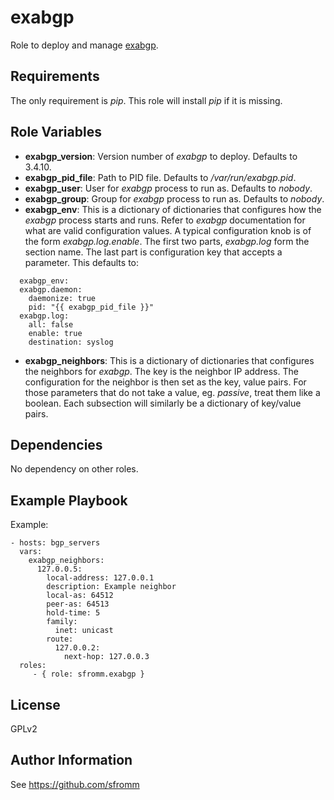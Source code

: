 exabgp
======

Role to deploy and manage
[exabgp](https://github.com/Exa-Networks/exabgp).

Requirements
------------

The only requirement is *pip*.  This role will install *pip* if it is missing.

Role Variables
--------------

- **exabgp_version**: Version number of *exabgp* to deploy.  Defaults to 3.4.10.
- **exabgp_pid_file**: Path to PID file.  Defaults to */var/run/exabgp.pid*.
- **exabgp_user**: User for *exabgp* process to run as.  Defaults to *nobody*.
- **exabgp_group**: Group for *exabgp* process to run as.  Defaults to *nobody*.
- **exabgp_env**: This is a dictionary of dictionaries that configures
  how the *exabgp* process starts and runs.  Refer to *exabgp*
  documentation for what are valid configuration values.  A typical
  configuration knob is of the form *exabgp.log.enable*.  The first two
  parts, *exabgp.log* form the section name.  The last part is
  configuration key that accepts a parameter.  This defaults to:
```
  exabgp_env:
  exabgp.daemon:
    daemonize: true
    pid: "{{ exabgp_pid_file }}"
  exabgp.log:
    all: false
    enable: true
    destination: syslog
```
- **exabgp_neighbors**: This is a dictionary of dictionaries that
  configures the neighbors for *exabgp*.  The key is the neighbor IP
  address.  The configuration for the neighbor is then set as the key,
  value pairs.  For those parameters that do not take a value,
  eg. *passive*, treat them like a boolean.  Each subsection will
  similarly be a dictionary of key/value pairs.


Dependencies
------------

No dependency on other roles.

Example Playbook
----------------

Example:

    - hosts: bgp_servers
      vars:
        exabgp_neighbors:
          127.0.0.5:
            local-address: 127.0.0.1
            description: Example neighbor
            local-as: 64512
            peer-as: 64513
            hold-time: 5
            family:
              inet: unicast
            route:
              127.0.0.2:
                next-hop: 127.0.0.3
      roles:
         - { role: sfromm.exabgp }

License
-------

GPLv2

Author Information
------------------

See https://github.com/sfromm
